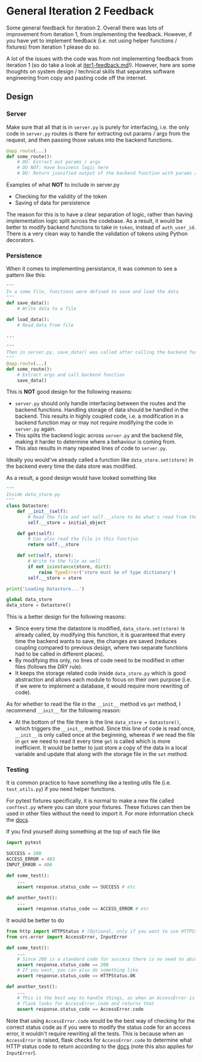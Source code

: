 # General Iteration 2 Feedback

Some general feedback for iteration 2.
Overall there was lots of improvement from iteration 1, from implementing the feedback.
However, if you have yet to implement feedback (i.e. not using helper functions / fixtures) from iteration 1 please do so.

A lot of the issues with the code was from not implementing feedback from iteration 1 (so do take a look at [iter1-feedback.md](iter1-feedback.md)!). 
However, here are some thoughts on system design / technical skills that separates software engineering from copy and pasting code off the internet.

## Design

### Server

Make sure that all that is in `server.py` is purely for interfacing, i.e. the only code in `server.py` routes is there for extracting out params / args from the request, and then passing those values into the backend functions.

```py
@app.route(...)
def some_route():
    # DO: Extract out params / args
    # DO NOT: Have business logic here
    # DO: Return jsonified output of the backend function with params / args passed in
```

Examples of what **NOT** to include in server.py

- Checking for the validity of the token
- Saving of data for persistence

The reason for this is to have a clear separation of logic, rather than having implementation logic split across the codebase.
As a result, it would be better to modify backend functions to take in `token`, instead of `auth_user_id`.
There is a very clean way to handle the validation of tokens using Python decorators.

### Persistence

When it comes to implementing persistance, it was common to see a pattern like this:

```py
"""
In a some file, functions were defined to save and load the data
"""
def save_data():
    # Write data to a file

def load_data():
    # Read data from file

...

"""
Then in server.py, save_data() was called after calling the backend function.
"""
@app.route(...)
def some_route():
    # Extract args and call backend function
    save_data()
```

This is **NOT** good design for the following reasons:

- `server.py` should only handle interfacing between the routes and the backend functions.
  Handling storage of data should be handled in the backend.
  This results in highly coupled code, i.e. a modification in a backend function may or may not require modifying the code in `server.py` again.
- This splits the backend logic across `server.py` and the backend file, making it harder to determine where a behaviour is coming from.
- This also results in many repeated lines of code to `server.py`.

Ideally you would've already called a function like `data_store.set(store)` in the backend every time the data store was modified.

As a result, a good design would have looked something like 
```py
"""
Inside data_store.py
"""
class Datastore:
    def __init__(self):
        # Read the file and set self.__store to be what's read from the file if it exists
        self.__store = initial_object

    def get(self):
        # Can also read the file in this function
        return self.__store

    def set(self, store):
        # Write to the file as well
        if not isinstance(store, dict):
            raise TypeError('store must be of type dictionary')
        self.__store = store

print('Loading Datastore...')

global data_store
data_store = Datastore()
```

This is a better design for the following reasons:

- Since every time the datastore is modified, `data_store.set(store)` is already called, by modifying this function, it is guaranteed that every time the backend wants to save, the changes are saved (reduces coupling compared to previous design, where two separate functions had to be called in different places).
- By modifying this only, no lines of code need to be modified in other files (follows the DRY rule).
- It keeps the storage related code inside `data_store.py` which is good abstraction and allows each module to focus on their own purpose (i.e. if we were to implement a database, it would require more rewriting of code).


As for whether to read the file in the `__init__` method vs `get` method, I recommend `__init__` for the following reason:
- At the bottom of the file there is the line `data_store = Datastore()`, which triggers the `__init__` method. 
  Since this line of code is read once, `__init__` is only called once at the beginning, whereas if we read the file in `get` we need to read it every time `get` is called which is more inefficient.
  It would be better to just store a copy of the data in a local variable and update that along with the storage file in the `set` method.

### Testing

It is common practice to have something like a testing utils file (i.e. `test_utils.py`) if you need helper functions.

For pytest fixtures specifically, it is normal to make a new file called `conftest.py` where you can store your fixtures.
These fixtures can then be used in other files without the need to import it.
For more information check the [docs](https://docs.pytest.org/en/6.2.x/fixture.html#conftest-py-sharing-fixtures-across-multiple-files).

If you find yourself doing something at the top of each file like
```py
import pytest

SUCCESS = 200
ACCESS_ERROR = 403
INPUT_ERROR = 400

def some_test():
    ...
    assert response.status_code == SUCCESS # etc

def another_test():
    ...
    assert response.status_code == ACCESS_ERROR # etc
```

It would be better to do
```py
from http import HTTPStatus # (Optional, only if you want to use HTTPStatus.OK)
from src.error import AccessError, InputError

def some_test():
    ...
    # Since 200 is a standard code for success there is no need to abstract it
    assert response.status_code == 200 
    # If you want, you can also do something like
    assert response.status_code == HTTPStatus.OK

def another_test():
    ...
    # This is the best way to handle things, as when an AccessError is raised,
    # flask looks for AccessError.code and returns that
    assert response.status_code == AccessError.code
```

Note that using `AccessError.code` would be the best way of checking for the correct status code as if you were to modify the status code for an access error, it wouldn't require rewriting all the tests.
This is because when an `AccessError` is raised, flask checks for `AccessError.code` to determine what HTTP status code to return according to the [docs](https://flask.palletsprojects.com/en/2.1.x/errorhandling/#registering) (note this also applies for `InputError`).